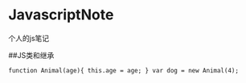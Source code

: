 # JavascriptNote
个人的js笔记

##JS类和继承

`
function Animal(age){
    this.age = age;
}
var dog = new Animal(4);
`
